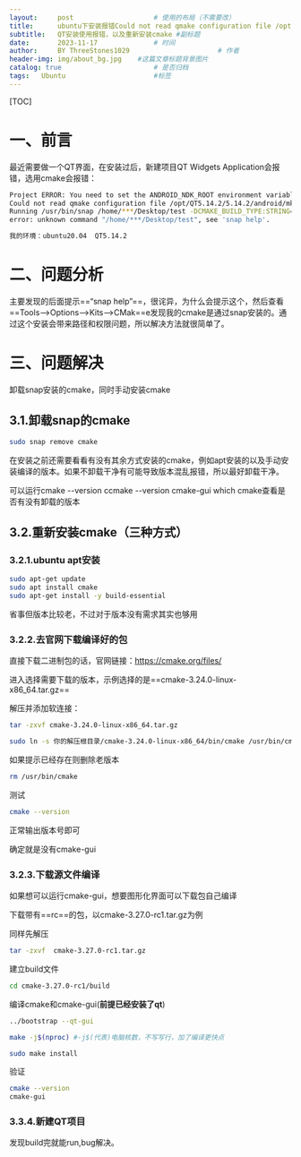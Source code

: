 ```yaml
---
layout:     post   				    # 使用的布局（不需要改）
title:      ubuntu下安装报错Could not read qmake configuration file /opt/QT5.14.2/5.14.2/android/mkspecs/android-clang/qmake.conf.				# 标题 
subtitle:   QT安装使用报错，以及重新安装cmake #副标题
date:       2023-11-17 				# 时间
author:     BY ThreeStones1029 						# 作者
header-img: img/about_bg.jpg 	#这篇文章标题背景图片
catalog: true 						# 是否归档
tags:	Ubuntu						#标签
---
```


[TOC]

# 一、前言

最近需要做一个QT界面，在安装过后，新建项目QT Widgets Application会报错，选用cmake会报错：

~~~bash
Project ERROR: You need to set the ANDROID_NDK_ROOT environment variable to point to your Android NDK.
Could not read qmake configuration file /opt/QT5.14.2/5.14.2/android/mkspecs/android-clang/qmake.conf.
Running /usr/bin/snap /home/***/Desktop/test -DCMAKE_BUILD_TYPE:STRING=Debug -DCMAKE_CXX_COMPILER:STRING=/usr/bin/g++ -DCMAKE_C_COMPILER:STRING=/usr/bin/gcc -DCMAKE_PREFIX_PATH:STRING=/opt/QT5.14.2/5.14.2/gcc_64 -DQT_QMAKE_EXECUTABLE:STRING=/opt/QT5.14.2/5.14.2/gcc_64/bin/qmake in /home/***/Desktop/build-test-Desktop_Qt_5_14_2_GCC_64bit-Debug.
error: unknown command "/home/***/Desktop/test", see 'snap help'.
~~~

~~~bash
我的环境：ubuntu20.04  QT5.14.2
~~~

# 二、问题分析

主要发现的后面提示==“snap help”==，很诧异，为什么会提示这个，然后查看==Tools-->Options-->Kits-->CMak==e发现我的cmake是通过snap安装的。通过这个安装会带来路径和权限问题，所以解决方法就很简单了。

# 三、问题解决

卸载snap安装的cmake，同时手动安装cmake

## 3.1.卸载snap的cmake

~~~bash
sudo snap remove cmake
~~~

在安装之前还需要看看有没有其余方式安装的cmake，例如apt安装的以及手动安装编译的版本。如果不卸载干净有可能导致版本混乱报错，所以最好卸载干净。

可以运行cmake --version ccmake --version cmake-gui which cmake查看是否有没有卸载的版本

## 3.2.重新安装cmake（三种方式）

### 3.2.1.ubuntu apt安装

~~~bash
sudo apt-get update
sudo apt install cmake
sudo apt-get install -y build-essential
~~~

省事但版本比较老，不过对于版本没有需求其实也够用

### 3.2.2.去官网下载编译好的包

直接下载二进制包的话，官网链接：https://cmake.org/files/

进入选择需要下载的版本，示例选择的是==cmake-3.24.0-linux-x86_64.tar.gz==

解压并添加软连接：

~~~bash
tar -zxvf cmake-3.24.0-linux-x86_64.tar.gz
~~~

~~~bash
sudo ln -s 你的解压根目录/cmake-3.24.0-linux-x86_64/bin/cmake /usr/bin/cmake
~~~

如果提示已经存在则删除老版本

~~~bash
rm /usr/bin/cmake
~~~

测试

~~~bash
cmake --version
~~~

正常输出版本号即可

确定就是没有cmake-gui

### 3.2.3.下载源文件编译

如果想可以运行cmake-gui，想要图形化界面可以下载包自己编译

下载带有==rc==的包，以cmake-3.27.0-rc1.tar.gz为例

同样先解压

~~~bash
tar -zxvf  cmake-3.27.0-rc1.tar.gz
~~~

建立build文件

~~~bash
cd cmake-3.27.0-rc1/build
~~~

编译cmake和cmake-gui(**前提已经安装了qt**)

~~~bash
../bootstrap --qt-gui
~~~

~~~bash
make -j$(nproc) #-j$(代表)电脑核数，不写写行，加了编译更快点
~~~

~~~bash
sudo make install
~~~

验证

~~~bash
cmake --version
cmake-gui
~~~

### 3.3.4.新建QT项目

发现build完就能run,bug解决。